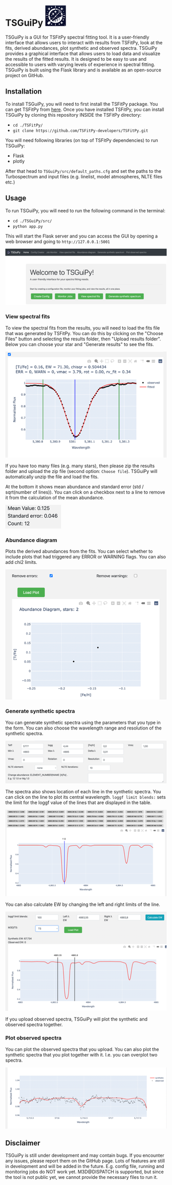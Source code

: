 # TSGuiPy ![favicon.ico](src/static/favicon.ico)

TSGuiPy is a GUI for TSFitPy spectral fitting tool. It is a user-friendly interface that allows users to interact with results from TSFitPy, look at the fits, derived abundances, plot synthetic and observed spectra. TSGuiPy provides a graphical interface that allows users to load data and visualize the results of the fitted results. It is designed to be easy to use and accessible to users with varying levels of experience in spectral fitting. TSGuiPy is built using the Flask library and is available as an open-source project on GitHub.

## Installation
 
To install TSGuiPy, you will need to first install the TSFitPy package. You can get TSFitPy from [here](https://github.com/TSFitPy-developers/TSFitPy). Once you have installed TSFitPy, you can install TSGuiPy by cloning this repository INSIDE the TSFitPy directory:

- `cd ./TSFitPy/`
- `git clone https://github.com/TSFitPy-developers/TSFitPy.git`

You will need following libraries (on top of TSFitPy dependencies) to run TSGuiPy:

- Flask
- plotly

After that head to `TSGuiPy/src/default_paths.cfg` and set the paths to the Turbospectrum and input files (e.g. linelist, model atmospheres, NLTE files etc.)

## Usage

To run TSGuiPy, you will need to run the following command in the terminal:

- `cd ./TSGuiPy/src/`
- `python app.py`

This will start the Flask server and you can access the GUI by opening a web browser and going to `http://127.0.0.1:5001`

![img_7.png](readme_plots/img_7.png)

### View spectral fits

To view the spectral fits from the results, you will need to load the fits file that was generated by TSFitPy. You can do this by clicking on the "Choose Files" button and selecting the results folder, then "Upload results folder". Below you can choose your star and "Generate results" to see the fits.

![img_4.png](readme_plots/img_4.png)

If you have too many files (e.g. many stars), then please zip the results folder and upload the zip file (second option: `Choose file`). TSGuiPy will automatically unzip the file and load the fits.

At the bottom it shows mean abundance and standard error (std / sqrt(number of lines)). You can click on a checkbox next to a line to remove it from the calculation of the mean abundance.

![img_5.png](readme_plots/img_5.png)

### Abundance diagram

Plots the derived abundances from the fits. You can select whether to include plots that had triggered any ERROR or WARNING flags. You can also add chi2 limits.

![img_3.png](readme_plots/img_3.png)

### Generate synthetic spectra

You can generate synthetic spectra using the parameters that you type in the form. You can also choose the wavelength range and resolution of the synthetic spectra. 

![img.png](readme_plots/img.png)

The spectra also shows location of each line in the synthetic spectra. You can click on the line to plot its central wavelength. `loggf limit blends:` sets the limit for the loggf value of the lines that are displayed in the table.

![img_1.png](readme_plots/img_1.png)

You can also calculate EW by changing the left and right limits of the line.

![img_2.png](readme_plots/img_2.png)

If you upload observed spectra, TSGuiPy will plot the synthetic and observed spectra together.

### Plot observed spectra

You can plot the observed spectra that you upload. You can also plot the synthetic spectra that you plot together with it. I.e. you can overplot two spectra.

![img_6.png](readme_plots/img_6.png)

## Disclaimer

TSGuiPy is still under development and may contain bugs. If you encounter any issues, please report them on the GitHub page. Lots of features are still in development and will be added in the future. E.g. config file, running and monitoring jobs do NOT work yet. M3D@DISPATCH is supported, but since the tool is not public yet, we cannot provide the necessary files to run it.